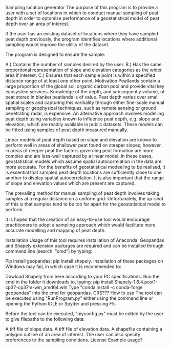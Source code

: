 Sampling location generator
The purpose of this program is to provide a user with a set of locations in which to conduct manual sampling of peat depth in order to optomise performance of a geostatistical model of peat depth over an area of interest.

If the user has an existing dataset of locations where they have sampled peat depth previously, the program identifies locations where additional sampling would improve the utility of the dataset.

The program is designed to ensure the sample:

A.) Contains the number of samples desired by the user.
B.) Has the same proportional representation of slope and elevation categories as the wider area if interest.
C.) Ensures that each sample point is within a specified distance range of at least one other point.
Motivation
Peatlands contain a large proportion of the global soil organic carbon pool and provide vital key ecosystem services. Knowledge of the depth, and subsequently volume, of peat stored in blanket peatlands is of value. Peat depth varies over small spatial scales and capturing this varibality through either fine-scale manual sampling or geophysical techniques, such as remote sensing or ground penetrating radar, is expensive. An alternative approach involves modelling peat depth using variables known to influence peat depth, e.g. slope and elevation, which are readily available in public datasets. These models can be fitted using samples of peat depth measured manually.

Linear models of peat depth based on slope and elevation are known to perform well in areas of shallower peat found on steeper slopes; however, in areas of deeper peat the factors governing peat formation are more complex and are less-well captured by a linear model. In these cases, geostatistical models which assume spatial autocorrelation in the data are more accurate. For the benefits of geostatistical modeeling to be realised, it is essential that sampled peat depth locations are sufficiently close to one another to display spatial autocorrelation. It is also important that the range of slope and elevation values which are present are captured.

The prevailing method for manual sampling of peat depth involves taking samples at a regular distance on a uniform grid. Unfortunately, the up-shot of this is that samples tend to be too far apart for the geostatistical model to perform.

It is hoped that the creation of an easy-to-use tool would encourage practitioners to adopt a sampling approach which would facilitate more accurate modelling and mapping of peat depth.

Installation
Usage of this tool requires installation of Anaconda.
Geopandas and Shapely extension packages are required and can be installed through command line (search: "cmd") by typing:

Pip install geopandas; pip install shapely.
Installation of these packages on Windows may fail, in which case it is recommended to:

Dowload Shapely from here according to your PC specifications.
Run the cmd in the folder it downloads to, typing: pip install Shapely-1.6.4.post1-cp37-cp37m-win_amd64.whl
Type "conda install -c conda-forge geopandas" into the cmd for geopandas.
CRS???
How to use
The tool can be executed using "RunProgram.py" either using the command line or opening the Python IDLE or Spyder and pressing F5.

Before the tool can be executed, "myconfig.py" must be edited by the user to give filepaths to the following data:

A tiff file of slope data.
A tiff file of elevation data.
A shapefile containing a polygon outline of an area of interest. The user can also specify preferences to the sampling conditions.
License
Example usage?